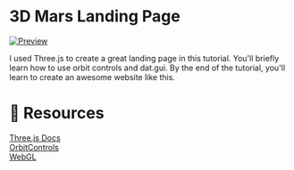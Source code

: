 # 3D Mars Landing Page

[![Preview](https://i.imgur.com/EYGji9T.png)](https://www.youtube.com/watch?v=xGpmeQ3hfXk)

I used Three.js to create a great landing page in this tutorial. You'll briefly learn how to use orbit controls and dat.gui. By the end of the tutorial, you'll learn to create an awesome website like this. 

# 🔗 Resources
[Three.js Docs](https://threejs.org/)<br />
[OrbitControls](https://threejs.org/docs/#examples/en/controls/OrbitControls)<br />
[WebGL](https://bit.ly/3eq6kAW)<br />
